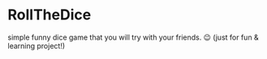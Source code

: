 # RollTheDice
simple funny dice game that you will try with your friends. 😉
(just for fun & learning project!)

